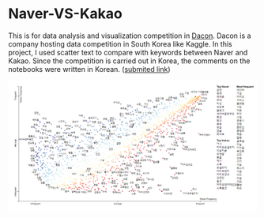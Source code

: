 # Naver-VS-Kakao
This is for data analysis and visualization competition in [Dacon](https://dacon.io/). Dacon is a company hosting data competition in South Korea like Kaggle. In this project, I used scatter text to compare with keywords between Naver and Kakao. Since the competition is carried out in Korea, the comments on the notebooks were written in Korean. ([submited link](https://dacon.io/competitions/official/235866/codeshare/4187?page=1&dtype=random))

![](./screen_shot_500.png)

